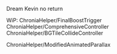 Dream Kevin no return

WiP:
ChroniaHelper/FinalBoostTrigger
ChroniaHelper/ComprehensiveController
ChroniaHelper/BGTileCollideController

ChroniaHelper/ModifiedAnimatedParallax